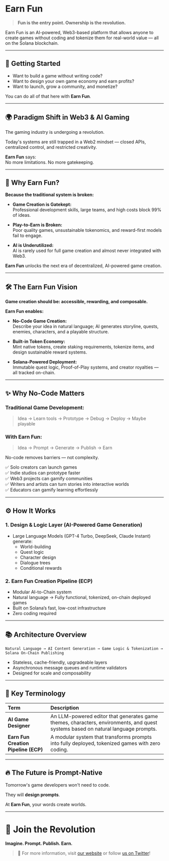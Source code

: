 # Earn Fun

> **Fun is the entry point. Ownership is the revolution.**

Earn Fun is an AI-powered, Web3-based platform that allows anyone to create games without coding and tokenize them for real-world value — all on the Solana blockchain.

---

## 🚀 Getting Started

- Want to build a game without writing code?
- Want to design your own game economy and earn profits?
- Want to launch, grow a community, and monetize?

You can do all of that here with **Earn Fun**.

---

## 🌍 Paradigm Shift in Web3 & AI Gaming

The gaming industry is undergoing a revolution.

Today's systems are still trapped in a Web2 mindset — closed APIs, centralized control, and restricted creativity.

**Earn Fun** says:  
No more limitations. No more gatekeeping.

---

## 🎯 Why Earn Fun?

**Because the traditional system is broken:**

- **Game Creation is Gatekept:**  
  Professional development skills, large teams, and high costs block 99% of ideas.

- **Play-to-Earn is Broken:**  
  Poor quality games, unsustainable tokenomics, and reward-first models fail to engage.

- **AI is Underutilized:**  
  AI is rarely used for full game creation and almost never integrated with Web3.

**Earn Fun** unlocks the next era of decentralized, AI-powered game creation.

---

## 🛠️ The Earn Fun Vision

**Game creation should be: accessible, rewarding, and composable.**

**Earn Fun enables:**

- **No-Code Game Creation:**  
  Describe your idea in natural language; AI generates storyline, quests, enemies, characters, and a playable structure.

- **Built-in Token Economy:**  
  Mint native tokens, create staking requirements, tokenize items, and design sustainable reward systems.

- **Solana-Powered Deployment:**  
  Immutable quest logic, Proof-of-Play systems, and creator royalties — all tracked on-chain.

---

## ✨ Why No-Code Matters

### Traditional Game Development:

> Idea → Learn tools → Prototype → Debug → Deploy → Maybe playable

### With Earn Fun:

> Idea → Prompt → Generate → Publish → Earn

No-code removes barriers — not complexity.

✅ Solo creators can launch games  
✅ Indie studios can prototype faster  
✅ Web3 projects can gamify communities  
✅ Writers and artists can turn stories into interactive worlds  
✅ Educators can gamify learning effortlessly

---

## ⚙️ How It Works

### 1. Design & Logic Layer (AI-Powered Game Generation)

- Large Language Models (GPT-4 Turbo, DeepSeek, Claude Instant) generate:
  - World-building
  - Quest logic
  - Character design
  - Dialogue trees
  - Conditional rewards

### 2. Earn Fun Creation Pipeline (ECP)

- Modular AI-to-Chain system
- Natural language → Fully functional, tokenized, on-chain deployed games
- Built on Solana’s fast, low-cost infrastructure
- Zero coding required

---

## 📚 Architecture Overview

```
Natural Language → AI Content Generation → Game Logic & Tokenization → Solana On-Chain Publishing
```

- Stateless, cache-friendly, upgradeable layers
- Asynchronous message queues and runtime validators
- Designed for scale and composability

---

## 🧠 Key Terminology

| Term | Description |
| :--- | :--- |
| **AI Game Designer** | An LLM-powered editor that generates game themes, characters, environments, and quest systems based on natural language prompts. |
| **Earn Fun Creation Pipeline (ECP)** | A modular system that transforms prompts into fully deployed, tokenized games with zero coding. |

---

## 🔥 The Future is Prompt-Native

Tomorrow's game developers won't need to code.

They will **design prompts**.

At **Earn Fun**, your words create worlds.

---

# 🌟 Join the Revolution

**Imagine. Prompt. Publish. Earn.**

> 📩 For more information, visit [our website](https://earnfun.io) or follow [us on Twitter](https://x.com/earndotfun)!
